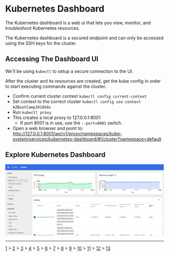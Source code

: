 # Kubernetes Dashboard
The Kubernetes dashboard is a web ui that lets you view, monitor, and troubleshoot Kubernetes resources.

The Kubernetes dashboard is a secured endpoint and can only be accessed using the SSH keys for the cluster. 

## Accessing The Dashboard UI
We'll be using `kubectl` to setup a secure connection to the UI.

After the cluster and its resources are created, get the kube config in order to start executing commands against the cluster.

* Confirm current cluster context `kubectl config current-context`
* Set context to the correct cluster `kubectl config use-context AZBootCamp2018k8s`
* Run ```kubectl proxy```
* This creates a local proxy to 127.0.0.1:8001
    * If port 8001 is in use, use the ```--port=8081``` switch.
* Open a web browser and point to: http://127.0.0.1:8001/api/v1/proxy/namespaces/kube-system/services/kubernetes-dashboard/#!/cluster?namespace=default

## Explore Kubernetes Dashboard

 ![dashboard](img/kube-ui.png)

 
---
[1](00-lab-environment.md) > [2](01-setup-aks.md) > [3](02-setup-terraform.md) > [4](03-create-aks-cluster-cli.md) > [5](04-create-aks-cluster-arm.md) > [6](05-create-aks-cluster-tf.md) > [7](06-cicd.md) > [8](07-kubernetes-ui.md) > [9](08-container-registry.md) > [10](09-monitoring.md) > [11](10-cluster-scaling.md) > [12](11-cluster-upgrading.md) > [13](12-advanced.md)